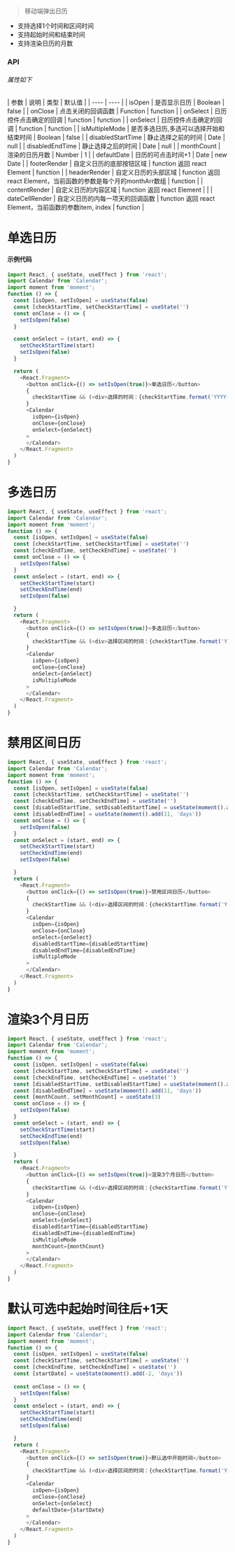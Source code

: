 > 移动端弹出日历

* 支持选择1个时间和区间时间
* 支持起始时间和结束时间
* 支持渲染日历的月数

### API
###### 属性如下

|  参数   |  说明  |  类型  |  默认值 |
|  ----   |  ----  |
| isOpen  | 是否显示日历 |  Boolean  | false |
| onClose  | 点击关闭的回调函数 | Function | function |
| onSelect | 日历控件点击确定的回调 | function | function |
| onSelect | 日历控件点击确定的回调 | function | function |
| isMultipleMode | 是否多选日历,多选可以选择开始和结束时间 | Boolean | false |
| disabledStartTime | 静止选择之前的时间 | Date | null |
| disabledEndTime | 静止选择之后的时间 | Date | null |
| monthCount | 渲染的日历月数 | Number | 1 |
| defaultDate | 日历的可点击时间+1 | Date | new Date |
| footerRender | 自定义日历的底部按钮区域 | function 返回 react Element | function |
| headerRender | 自定义日历的头部区域 | function 返回 react Element，当前函数的参数是每个月的monthArr数组 | function |
| contentRender | 自定义日历的内容区域 | function 返回 react Element |  |
| dateCellRender | 自定义日历的内每一项天的回调函数 | function 返回 react Element，当前函数的参数item, index | function |

# 单选日历
#### 示例代码
```js
import React, { useState, useEffect } from 'react';
import Calendar from 'Calendar';
import moment from 'moment';
function () => {
  const [isOpen, setIsOpen] = useState(false)
  const [checkStartTime, setCheckStartTime] = useState('')
  const onClose = () => {
    setIsOpen(false)
  }

  const onSelect = (start, end) => {
    setCheckStartTime(start)
    setIsOpen(false)
  }

  return (
    <React.Fragment>
      <button onClick={() => setIsOpen(true)}>单选日历</button>
      {
        checkStartTime && (<div>选择的时间：{checkStartTime.format('YYYY-MM-DD')}</div>)
      }
      <Calendar
        isOpen={isOpen}
        onClose={onClose}
        onSelect={onSelect}
      >
      </Calendar>
    </React.Fragment>
  )
}
```

# 多选日历
```js
import React, { useState, useEffect } from 'react';
import Calendar from 'Calendar';
import moment from 'moment';
function () => {
  const [isOpen, setIsOpen] = useState(false)
  const [checkStartTime, setCheckStartTime] = useState('')
  const [checkEndTime, setCheckEndTime] = useState('')
  const onClose = () => {
    setIsOpen(false)
  }
  const onSelect = (start, end) => {
    setCheckStartTime(start)
    setCheckEndTime(end)
    setIsOpen(false)

  }
  return (
    <React.Fragment>
      <button onClick={() => setIsOpen(true)}>多选日历</button>
      {
        checkStartTime && (<div>选择区间的时间：{checkStartTime.format('YYYY-MM-DD')} - {checkEndTime.format('YYYY-MM-DD')}</div>)
      }
      <Calendar
        isOpen={isOpen}
        onClose={onClose}
        onSelect={onSelect}
        isMultipleMode
      >
      </Calendar>
    </React.Fragment>
  )
}
```

# 禁用区间日历
```js
import React, { useState, useEffect } from 'react';
import Calendar from 'Calendar';
import moment from 'moment';
function () => {
  const [isOpen, setIsOpen] = useState(false)
  const [checkStartTime, setCheckStartTime] = useState('')
  const [checkEndTime, setCheckEndTime] = useState('')
  const [disabledStartTime, setDisabledStartTime] = useState(moment().add(7, 'days'))
  const [disabledEndTime] = useState(moment().add(11, 'days'))
  const onClose = () => {
    setIsOpen(false)
  }
  const onSelect = (start, end) => {
    setCheckStartTime(start)
    setCheckEndTime(end)
    setIsOpen(false)

  }
  return (
    <React.Fragment>
      <button onClick={() => setIsOpen(true)}>禁用区间日历</button>
      {
        checkStartTime && (<div>选择区间的时间：{checkStartTime.format('YYYY-MM-DD')} - {checkEndTime.format('YYYY-MM-DD')}</div>)
      }
      <Calendar
        isOpen={isOpen}
        onClose={onClose}
        onSelect={onSelect}
        disabledStartTime={disabledStartTime}
        disabledEndTime={disabledEndTime}
        isMultipleMode
      >
      </Calendar>
    </React.Fragment>
  )
}
```

# 渲染3个月日历
```js
import React, { useState, useEffect } from 'react';
import Calendar from 'Calendar';
import moment from 'moment';
function () => {
  const [isOpen, setIsOpen] = useState(false)
  const [checkStartTime, setCheckStartTime] = useState('')
  const [checkEndTime, setCheckEndTime] = useState('')
  const [disabledStartTime, setDisabledStartTime] = useState(moment().add(7, 'days'))
  const [disabledEndTime] = useState(moment().add(11, 'days'))
  const [monthCount, setMonthCount] = useState(3)
  const onClose = () => {
    setIsOpen(false)
  }
  const onSelect = (start, end) => {
    setCheckStartTime(start)
    setCheckEndTime(end)
    setIsOpen(false)

  }
  return (
    <React.Fragment>
      <button onClick={() => setIsOpen(true)}>渲染3个月日历</button>
      {
        checkStartTime && (<div>选择区间的时间：{checkStartTime.format('YYYY-MM-DD')} - {checkEndTime.format('YYYY-MM-DD')}</div>)
      }
      <Calendar
        isOpen={isOpen}
        onClose={onClose}
        onSelect={onSelect}
        disabledStartTime={disabledStartTime}
        disabledEndTime={disabledEndTime}
        isMultipleMode
        monthCount={monthCount}
      >
      </Calendar>
    </React.Fragment>
  )
}
```

# 默认可选中起始时间往后+1天
```js
import React, { useState, useEffect } from 'react';
import Calendar from 'Calendar';
import moment from 'moment';
function () => {
  const [isOpen, setIsOpen] = useState(false)
  const [checkStartTime, setCheckStartTime] = useState('')
  const [checkEndTime, setCheckEndTime] = useState('')
  const [startDate] = useState(moment().add(-2, 'days'))
  
  const onClose = () => {
    setIsOpen(false)
  }
  const onSelect = (start, end) => {
    setCheckStartTime(start)
    setCheckEndTime(end)
    setIsOpen(false)

  }
  return (
    <React.Fragment>
      <button onClick={() => setIsOpen(true)}>默认选中开始时间</button>
      {
        checkStartTime && (<div>选择区间的时间：{checkStartTime.format('YYYY-MM-DD')} - {checkEndTime.format('YYYY-MM-DD')}</div>)
      }
      <Calendar
        isOpen={isOpen}
        onClose={onClose}
        onSelect={onSelect}
        defaultDate={startDate}
      >
      </Calendar>
    </React.Fragment>
  )
}
```